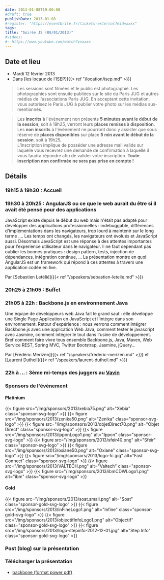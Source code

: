 ```yaml
---
date: 2013-01-08T19:00:00
#draft: true
publishDate: 2013-01-08
#register: "https://eventbrite.fr/tickets-external?eid=xxxx"
tags:
title: "Soirée JS (08/01/2013)"
#videos: 
#- https://www.youtube.com/watch?v=xxxx
---
```


## Date et lieu

* Mardi 12 février 2013
* Dans [les locaux de l'ISEP]({{< ref "/location/isep.md" >}})

> Les sessions sont filmées et le public est photographié. Les photographies sont ensuite publiées sur le site du Paris JUG et autres médias de l'associations Paris JUG. En acceptant cette invitation, vous autorisez le Paris JUG à publier votre photo sur les médias sus-mentionnés.

> Les **inscrits** à l'évènement non présents **5 minutes avant le début de la session**, soit à 19h25, verront leurs **places remises à disposition**.  
Les **non inscrits** à l'évènement ne pourront donc y assister que sous réserve de **places disponibles** sur place **5 min avant le début de la session**, soit à 19h25.  
L’inscription implique de posséder une adresse mail valide sur laquelle vous recevrez une demande de confirmation à laquelle il vous faudra répondre afin de valider votre inscription.
**Toute inscription non confirmée ne sera pas prise en compte !**

## Détails

### 19h15 à 19h30 : Accueil

### 19h30 à 20h25 : AngularJS ou ce que le web aurait du être si il avait été pensé pour des applications

JavaScript existe depuis le début du web mais n'était pas adapté pour développer des applications professionnelles : indebuggable, différences d'implémentations dans les navigateurs, trop lourd à maintenir sur le long terme .... Les temps ont changés, les navigateurs ont évolués et JavaScript aussi. Désormais JavaScript est une réponse à des attentes importantes pour l'experience utilisateur dans le navigateur. Il ne faut cependant pas oublier les bonnes pratiques : design pattern, tests, injection de dépendances, intégration continue, ... La présentation montre en quoi AngularJS est un framework qui répond à ces attentes à travers une application codée en live.

Par [Sebastien Letélié]({{< ref "/speakers/sebastien-letelie.md" >}})

### 20h25 à 21h05 : Buffet

### 21h05 à 22h : Backbone.js en environnement Java

Une équipe de développeurs web Java fait le grand saut : elle développe une Single Page Application en JavaScript et l'intègre dans son environnement. Retour d'expérience : nous verrons comment intégrer Backbone.js avec une application Web Java, comment tester le javascript avec Jasmine, comment intégrer le tout dans l'usine de développement. Bref comment faire vivre tous ensemble Backbone.js, Java, Maven, Web Service REST, Spring MVC, Twitter Bootstrap, Jasmine, jQuery...

Par [Frédéric Merizen]({{< ref "/speakers/frederic-merizen.md" >}}) et [Laurent Dutheil]({{< ref "/speakers/laurent-dutheil.md" >}})

### 22h à ... : 3ème mi-temps des juggers au [Vavin](https://maps.google.fr/maps/place?hl=fr&sourceid=navclient-ff&rlz=1B3GGGL_frFR294FR295&um=1&ie=UTF-8&q=restaurant+le+vavin+paris&fb=1&gl=fr&hq=restaurant+le+vavin&hnear=paris&cid=16763854041267710574)

### Sponsors de l'évènement

#### Platinium
{{< figure src="/img/sponsors/2013/xebia75.png" alt="Xebia" class="sponsor-svg-logo" >}}
{{< figure src="/img/sponsors/2013/zenika50.png" alt="Zenika" class="sponsor-svg-logo" >}}
{{< figure src="/img/sponsors/2013/objetDirect70.png" alt="Objet Direct" class="sponsor-svg-logo" >}}
{{< figure src="/img/sponsors/2013/ipponLogo1.png" alt="Ippon" class="sponsor-svg-logo" >}}
{{< figure src="/img/sponsors/2013/sfeir40.png" alt="Sfeir" class="sponsor-svg-logo" >}}
{{< figure src="/img/sponsors/2013/oxiane50.png" alt="Oxiane" class="sponsor-svg-logo" >}}
{{< figure src="/img/sponsors/2013/logo-fc.jpg" alt="Fast Connect" class="sponsor-svg-logo" >}}
{{< figure src="/img/sponsors/2013/VALTECH.png" alt="Valtech" class="sponsor-svg-logo" >}}
{{< figure src="/img/sponsors/2013/ibmCDWLogo1.png" alt="ibm" class="sponsor-svg-logo" >}}

#### Gold
{{< figure src="/img/sponsors/2013/soat.small.png" alt="Soat" class="sponsor-gold-svg-logo" >}}
{{< figure src="/img/sponsors/2013/inFineLogo1.png" alt="Infine" class="sponsor-gold-svg-logo" >}}
{{< figure src="/img/sponsors/2013/objectifInfoLogo1.png" alt="Objectif" class="sponsor-gold-svg-logo" >}}
{{< figure src="/img/sponsors/2013/logo-stepinfo-2012-12-01.jpg" alt="Step Info" class="sponsor-gold-svg-logo" >}}

### Post (blog) sur la présentation

### Télécharger la présentation

- [backbone (format power pdf)](/resources/2013/backbonev4x.pdf)
